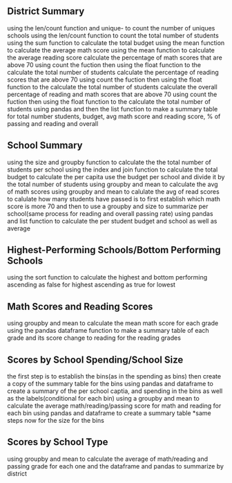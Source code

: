 ## District Summary 
using the len/count function and unique- to count the number of uniques schools
using the len/count function to count the total number of students 
using the sum function to calculate the total budget 
using the mean function to calculate the average math score 
using the mean function to calculate the average reading score 
calculate the percentage of math scores that are above 70 using count the fuction then using the float function to the calculate the total number of students
calculate the percentage of reading scores that are above 70 using count the fuction then using the float function to the calculate the total number of students
calculate the overall percentage of reading and math scores that are above 70 using count the fuction then using the float function to the calculate the total number of students
using pandas and then the list function to make a summary table for total number students, budget, avg math score and reading score, % of passing and reading and overall 

## School Summary 
using the size and groupby function to calculate the the total number of students per school
using the index and join function to calculate the total budget 
to calculate the per capita use the budget per school and divide it by the total number of students 
using groupby and mean to calculate the avg of math scores
using groupby and mean to calulate the avg of read scores 
to calulate how many students have passed is to first establish which math score is more 70 and then to use a groupby and size to summarize per school(same process for reading and overall passing rate)
using pandas and list function to calculate the per student budget and school as well as average 

## Highest-Performing Schools/Bottom Performing Schools
using the sort function to calculate the highest and bottom performing 
ascending as false for highest 
ascending as true for lowest 

## Math Scores and Reading Scores 
using groupby and mean to calculate the mean math score for each grade 
using the pandas dataframe function to make a summary table of each grade and its score 
change to reading for the reading grades 

## Scores by School Spending/School Size 
the first step is to establish the bins(as in the spending as bins) 
then create a copy of the summary table for the bins
using pandas and dataframe to create a summary of the per school captia, and spending in the bins as well as the labels(conditional for each bin)
using a groupby and mean to calculate the average math/reading/passing score for math and reading for each bin 
using pandas and dataframe to create a summary table 
*same steps now for the size for the bins 

## Scores by School Type 
using groupby and mean to calculate the average of math/reading and passing grade for each one 
and the dataframe and pandas to summarize by district 



